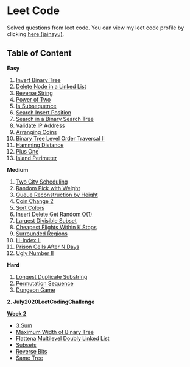 # Leet Code
Solved questions from leet code. You can view my leet code profile by clicking [here (jainayu)](https://leetcode.com/jainayu/).

## Table of Content

**Easy**

1. [Invert Binary Tree](https://github.com/jainayu/Leet-Code/blob/master/June2020LeetCodingChallenge/Week%201:%20June%201st%E2%80%93June%207th/InvertBinaryTree.cpp "InvertBinaryTree.cpp") 
2. [Delete Node in a Linked List](https://github.com/jainayu/Leet-Code/blob/master/June2020LeetCodingChallenge/Week%201:%20June%201st%E2%80%93June%207th/DeleteNodeinaLinkedList.cpp "DeleteNodeinaLinkedList.cpp")
3. [Reverse String](https://github.com/jainayu/Leet-Code/blob/master/June2020LeetCodingChallenge/Week%201:%20June%201st%E2%80%93June%207th/ReverseString.cpp "ReverseString.cpp")
4. [Power of Two](https://github.com/jainayu/Leet-Code/blob/master/June2020LeetCodingChallenge/Week%202:%20June%208th%E2%80%93June%2014th/PowerofTwo.cpp "PowerofTwo.cpp")
5. [Is Subsequence](https://github.com/jainayu/Leet-Code/blob/master/June2020LeetCodingChallenge/Week%202:%20June%208th%E2%80%93June%2014th/IsSubsequence.cpp "IsSubsequence.cpp")
6. [Search Insert Position](https://github.com/jainayu/Leet-Code/blob/master/June2020LeetCodingChallenge/Week%202:%20June%208th%E2%80%93June%2014th/SearchInsertPosition.cpp "SearchInsertPosition.cpp")
7. [Search in a Binary Search Tree](https://github.com/jainayu/Leet-Code/blob/master/June2020LeetCodingChallenge/Week%203:%20June%2015th%E2%80%93June%2021st/SearchinaBinarySearchTree.cpp "SearchinaBinarySearchTree.cpp")
8. [Validate IP Address](https://github.com/jainayu/Leet-Code/blob/master/June2020LeetCodingChallenge/Week%203:%20June%2015th%E2%80%93June%2021st/ValidateIPAddress.cpp)
9. [Arranging Coins](https://github.com/jainayu/Leet-Code/blob/master/July2020LeetCodingChallenge/Week%201:%20July%201st%20-%20July%207th/ArrangingCoins.cpp "ArrangingCoins.cpp")
10. [Binary Tree Level Order Traversal II](https://github.com/jainayu/Leet-Code/blob/master/July2020LeetCodingChallenge/Week%201:%20July%201st%20-%20July%207th/BinaryTreeLevelOrderTraversalII.cpp "BinaryTreeLevelOrderTraversalII.cpp")
11. [Hamming Distance](https://github.com/jainayu/Leet-Code/blob/master/July2020LeetCodingChallenge/Week%201:%20July%201st%20-%20July%207th/HammingDistance.cpp "HammingDistance.cpp")
12. [Plus One](https://github.com/jainayu/Leet-Code/blob/master/July2020LeetCodingChallenge/Week%201:%20July%201st%20-%20July%207th/PlusOne.cpp "PlusOne.cpp")
13. [Island Perimeter](https://github.com/jainayu/Leet-Code/blob/master/July2020LeetCodingChallenge/Week%201:%20July%201st%20-%20July%207th/IslandPerimeter.cpp "IslandPerimeter.cpp")


**Medium**
1. [Two City Scheduling](https://github.com/jainayu/Leet-Code/blob/master/June2020LeetCodingChallenge/Week%201:%20June%201st%E2%80%93June%207th/TwoCityScheduling.cpp "TwoCityScheduling.cpp")
2. [Random Pick with Weight](https://github.com/jainayu/Leet-Code/blob/master/June2020LeetCodingChallenge/Week%201:%20June%201st%E2%80%93June%207th/RandomPickwithWeight.cpp "RandomPickwithWeight.cpp")
3. [Queue Reconstruction by Height](https://github.com/jainayu/Leet-Code/blob/master/June2020LeetCodingChallenge/Week%201:%20June%201st%E2%80%93June%207th/QueueReconstructionbyHeight.cpp "QueueReconstructionbyHeight.cpp")
4. [Coin Change 2](https://github.com/jainayu/Leet-Code/blob/master/June2020LeetCodingChallenge/Week%201:%20June%201st%E2%80%93June%207th/CoinChange2.cpp "CoinChange2.cpp")
5. [Sort Colors](https://github.com/jainayu/Leet-Code/blob/master/June2020LeetCodingChallenge/Week%202:%20June%208th%E2%80%93June%2014th/SortColors.cpp)
6. [Insert Delete Get Random O(1)](https://github.com/jainayu/Leet-Code/blob/master/June2020LeetCodingChallenge/Week%202:%20June%208th%E2%80%93June%2014th/InsertDeleteGetRandomO(1).java "InsertDeleteGetRandomO(1).java")
7. [Largest Divisible Subset](https://github.com/jainayu/Leet-Code/blob/master/June2020LeetCodingChallenge/Week%202:%20June%208th%E2%80%93June%2014th/LargestDivisibleSubset.cpp "LargestDivisibleSubset.cpp")
8. [Cheapest Flights Within K Stops](https://github.com/jainayu/Leet-Code/blob/master/June2020LeetCodingChallenge/Week%202:%20June%208th%E2%80%93June%2014th/CheapestFlightsWithinKStops.cpp "CheapestFlightsWithinKStops.cpp")
9. [Surrounded Regions](https://github.com/jainayu/Leet-Code/blob/master/June2020LeetCodingChallenge/Week%203:%20June%2015th%E2%80%93June%2021st/SurroundedRegions.cpp)
10. [H-Index II](https://github.com/jainayu/Leet-Code/blob/master/June2020LeetCodingChallenge/Week%203:%20June%2015th%E2%80%93June%2021st/H-IndexII.cpp)
11. [Prison Cells After N Days](https://github.com/jainayu/Leet-Code/blob/master/July2020LeetCodingChallenge/Week%201:%20July%201st%20-%20July%207th/PrisonCellsAfterNDays.cpp "PrisonCellsAfterNDays.cpp")
12. [Ugly Number II](https://github.com/jainayu/Leet-Code/blob/master/July2020LeetCodingChallenge/Week%201:%20July%201st%20-%20July%207th/UglyNumberII.cpp "UglyNumberII.cpp")

**Hard**
1. [Longest Duplicate Substring](https://github.com/jainayu/Leet-Code/blob/master/June2020LeetCodingChallenge/Week%203:%20June%2015th%E2%80%93June%2021st/LongestDuplicateSubstring.cpp "LongestDuplicateSubstring.cpp")
2. [Permutation Sequence](https://github.com/jainayu/Leet-Code/blob/master/June2020LeetCodingChallenge/Week%203:%20June%2015th%E2%80%93June%2021st/PermutationSequence.cpp "PermutationSequence.cpp")
3. [Dungeon Game](https://github.com/jainayu/Leet-Code/blob/master/June2020LeetCodingChallenge/Week%203:%20June%2015th%E2%80%93June%2021st/DungeonGame.cpp "DungeonGame.cpp")

**2. July2020LeetCodingChallenge**
  
**[Week 2](https://github.com/jainayu/Leet-Code/tree/master/July2020LeetCodingChallenge/Week%202:%20July%208th%20-%20July%2014th)**
  - [3 Sum](https://github.com/jainayu/Leet-Code/blob/master/July2020LeetCodingChallenge/Week%202:%20July%208th%20-%20July%2014th/3Sum.cpp "3Sum.cpp")
  - [Maximum Width of Binary Tree](https://github.com/jainayu/Leet-Code/blob/master/July2020LeetCodingChallenge/Week%202:%20July%208th%20-%20July%2014th/MaximumWidthofBinaryTree.cpp "MaximumWidthofBinaryTree.cpp")
  - [Flattena Multilevel Doubly Linked List](https://github.com/jainayu/Leet-Code/blob/master/July2020LeetCodingChallenge/Week%202:%20July%208th%20-%20July%2014th/FlattenaMultilevelDoublyLinkedList.cpp "FlattenaMultilevelDoublyLinkedList.cpp")
  - [Subsets](https://github.com/jainayu/Leet-Code/blob/master/July2020LeetCodingChallenge/Week%202:%20July%208th%20-%20July%2014th/Subsets.cpp "Subsets.cpp")
  - [Reverse Bits](https://github.com/jainayu/Leet-Code/blob/master/July2020LeetCodingChallenge/Week%202:%20July%208th%20-%20July%2014th/ReverseBits.cpp "ReverseBits.cpp")
  - [Same Tree](https://github.com/jainayu/Leet-Code/blob/master/July2020LeetCodingChallenge/Week%202:%20July%208th%20-%20July%2014th/SameTree.cpp "SameTree.cpp")
    

